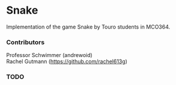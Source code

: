 # Snake
Implementation of the game Snake by Touro students in MCO364.

### Contributors
Professor Schwimmer (andrewoid)  
Rachel Gutmann (https://github.com/rachel613g)

### TODO
